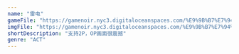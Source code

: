 ```yaml
---
name: "雷电"
gameFile: "https://gamenoir.nyc3.digitaloceanspaces.com/%E9%9B%B7%E7%94%B5/raiden.zip"
imgFile: "https://gamenoir.nyc3.digitaloceanspaces.com/%E9%9B%B7%E7%94%B5/original.webp"
shortDescription: "支持2P，OP画面很震撼"
genre: "ACT"
---
```

